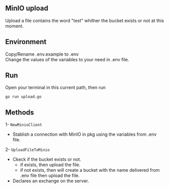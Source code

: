 ## MinIO upload

Upload a file contains the word "test" whither the bucket exists or not at this moment.

## Environment

Copy/Rename .env.example to .env<br>
Change the values of the variables to your need in .env file.<br>

## Run

Open your terminal in this current path, then run

```
go run upload.go
```

## Methods

1- `NewMinioClient`

- Stablish a connection with MinIO in pkg using the variables from .env file.<br>

2- `UploadFileToMinio`

- Ckeck if the bucket exists or not.
  - if exists, then upload the file.
  - if not exists, then will create a bucket with the name delivered from .env file then upload the file.
- Declares an exchange on the server.<br>
